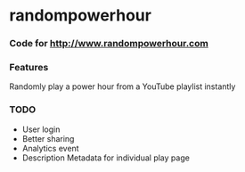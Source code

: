 # randompowerhour
### Code for http://www.randompowerhour.com

### Features

Randomly play a power hour from a YouTube playlist instantly

### TODO

- User login
- Better sharing
- Analytics event
- Description Metadata for individual play page 

